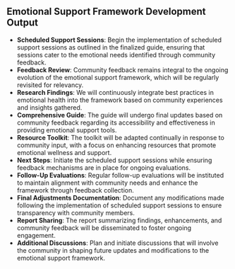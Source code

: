 

## Emotional Support Framework Development Output

- **Scheduled Support Sessions**: Begin the implementation of scheduled support sessions as outlined in the finalized guide, ensuring that sessions cater to the emotional needs identified through community feedback.
- **Feedback Review**: Community feedback remains integral to the ongoing evolution of the emotional support framework, which will be regularly revisited for relevancy.
- **Research Findings**: We will continuously integrate best practices in emotional health into the framework based on community experiences and insights gathered.
- **Comprehensive Guide**: The guide will undergo final updates based on community feedback regarding its accessibility and effectiveness in providing emotional support tools.
- **Resource Toolkit**: The toolkit will be adapted continually in response to community input, with a focus on enhancing resources that promote emotional wellness and support.
- **Next Steps**: Initiate the scheduled support sessions while ensuring feedback mechanisms are in place for ongoing evaluations.
- **Follow-Up Evaluations**: Regular follow-up evaluations will be instituted to maintain alignment with community needs and enhance the framework through feedback collection.
- **Final Adjustments Documentation**: Document any modifications made following the implementation of scheduled support sessions to ensure transparency with community members.
- **Report Sharing**: The report summarizing findings, enhancements, and community feedback will be disseminated to foster ongoing engagement.
- **Additional Discussions**: Plan and initiate discussions that will involve the community in shaping future updates and modifications to the emotional support framework.